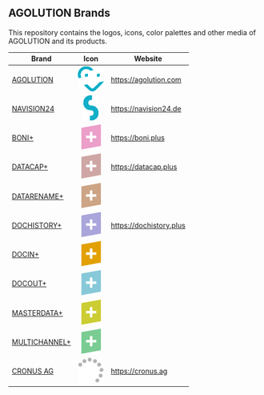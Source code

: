 ## AGOLUTION Brands

This repository contains the logos, icons, color palettes and other media of AGOLUTION and its products.

| Brand           | Icon                      | Website                   |
| --------------- | :-----------------------: | ------------------------- |
| [AGOLUTION]     | ![agolution-icon]         | <https://agolution.com>   |
| [NAVISION24]    | ![navision24-icon]        | <https://navision24.de>   |
| [BONI+]         | ![boni-plus-icon]         | <https://boni.plus>       |
| [DATACAP+]      | ![datacap-plus-icon]      | <https://datacap.plus>    |
| [DATARENAME+]   | ![datarename-plus-icon]   |                           |
| [DOCHISTORY+]   | ![dochistory-plus-icon]   | <https://dochistory.plus> |
| [DOCIN+]        | ![docin-plus-icon]        |                           |
| [DOCOUT+]       | ![docout-plus-icon]       |                           |
| [MASTERDATA+]   | ![masterdata-plus-icon]   |                           |
| [MULTICHANNEL+] | ![multichannel-plus-icon] |                           |
| [CRONUS AG]     | ![cronus-ag-icon]         | <https://cronus.ag>       |

[AGOLUTION]: agolution/
[NAVISION24]: navision24/
[BONI+]: boni-plus/
[DATACAP+]: datacap-plus/
[DATARENAME+]: datarename-plus/
[DOCHISTORY+]: dochistory-plus/
[DOCIN+]: docin-plus/
[DOCOUT+]: docout-plus/
[MASTERDATA+]: masterdata-plus/
[MULTICHANNEL+]: multichannel-plus/
[CRONUS AG]: cronus-ag/

[agolution-icon]: agolution/agolution-icon-original-50px.png
[navision24-icon]: navision24/navision24-icon-original-50px.png
[boni-plus-icon]: boni-plus/boni-plus-icon-original-50px.png
[datacap-plus-icon]: datacap-plus/datacap-plus-icon-original-50px.png
[datarename-plus-icon]: datarename-plus/datarename-plus-icon-original-50px.png
[dochistory-plus-icon]: dochistory-plus/dochistory-plus-icon-original-50px.png
[docin-plus-icon]: docin-plus/docin-plus-icon-original-50px.png
[docout-plus-icon]: docout-plus/docout-plus-icon-original-50px.png
[masterdata-plus-icon]: masterdata-plus/masterdata-plus-icon-original-50px.png
[multichannel-plus-icon]: multichannel-plus/multichannel-plus-icon-original-50px.png
[cronus-ag-icon]: cronus-ag/cronus-ag-icon-original-50px.png